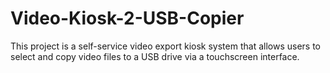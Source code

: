 # Video-Kiosk-2-USB-Copier
This project is a self-service video export kiosk system that allows users to select and copy video files to a USB drive via a touchscreen interface.
